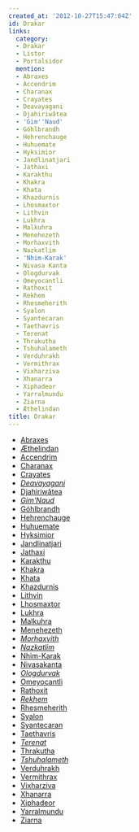 ```yaml
---
created_at: '2012-10-27T15:47:04Z'
id: Drakar
links:
  category:
  - Drakar
  - Listor
  - Portalsidor
  mention:
  - Abraxes
  - Accendrim
  - Charanax
  - Crayates
  - Deavayagani
  - Djahiriwâtea
  - 'Gim''Naud'
  - Góhlbrandh
  - Hehrenchauge
  - Huhuemate
  - Hyksimior
  - Jandlinatjari
  - Jathaxi
  - Karakthu
  - Khakra
  - Khata
  - Khazdurnis
  - Lhosmaxtor
  - Lithvin
  - Lukhra
  - Malkuhra
  - Menehezeth
  - Morhaxvith
  - Nazkatlim
  - 'Nhim-Karak'
  - Nivasa Kanta
  - Ologdurvak
  - Omeyocantli
  - Rathoxit
  - Rekhem
  - Rhesmeherith
  - Syalon
  - Syantecaran
  - Taethavris
  - Terenat
  - Thrakutha
  - Tshuhalameth
  - Verduhrakh
  - Vermithrax
  - Vixharziva
  - Xhanarra
  - Xiphadeor
  - Yarralmundu
  - Ziarna
  - Æthelindan
title: Drakar
---
```


-   [Abraxes]
-   [Æthelindan]
-   [Accendrim]
-   [Charanax]
-   [Crayates]
-   *[Deavayagani]*
-   [Djahiriwâtea]
-   *[Gim'Naud]*
-   [Góhlbrandh]
-   [Hehrenchauge]
-   [Huhuemate]
-   [Hyksimior]
-   [Jandlinatjari]
-   [Jathaxi]
-   [Karakthu]
-   [Khakra]
-   [Khata]
-   [Khazdurnis]
-   [Lithvin]
-   [Lhosmaxtor]
-   [Lukhra]
-   [Malkuhra]
-   [Menehezeth]
-   *[Morhaxvith]*
-   *[Nazkatlim]*
-   [Nhim-Karak]
-   [Nivasakanta]
-   *[Ologdurvak]*
-   [Omeyocantli]
-   [Rathoxit]
-   *[Rekhem]*
-   [Rhesmeherith]
-   [Syalon]
-   [Syantecaran]
-   [Taethavris]
-   *[Terenat]*
-   [Thrakutha]
-   *[Tshuhalameth]*
-   [Verduhrakh]
-   [Vermithrax]
-   [Vixharziva]
-   [Xhanarra]
-   [Xiphadeor]
-   [Yarralmundu]
-   [Ziarna]

  [Abraxes]: Abraxes
  [Æthelindan]: Æthelindan
  [Accendrim]: Accendrim
  [Charanax]: Charanax
  [Crayates]: Crayates
  [Deavayagani]: Deavayagani
  [Djahiriwâtea]: Djahiriwâtea
  [Gim'Naud]: GimNaud
  [Góhlbrandh]: Góhlbrandh
  [Hehrenchauge]: Hehrenchauge
  [Huhuemate]: Huhuemate
  [Hyksimior]: Hyksimior
  [Jandlinatjari]: Jandlinatjari
  [Jathaxi]: Jathaxi
  [Karakthu]: Karakthu
  [Khakra]: Khakra
  [Khata]: Khata
  [Khazdurnis]: Khazdurnis
  [Lithvin]: Lithvin
  [Lhosmaxtor]: Lhosmaxtor
  [Lukhra]: Lukhra
  [Malkuhra]: Malkuhra
  [Menehezeth]: Menehezeth
  [Morhaxvith]: Morhaxvith
  [Nazkatlim]: Nazkatlim
  [Nhim-Karak]: Nhim-Karak
  [Nivasakanta]: Nivasa_Kanta
  [Ologdurvak]: Ologdurvak
  [Omeyocantli]: Omeyocantli
  [Rathoxit]: Rathoxit
  [Rekhem]: Rekhem
  [Rhesmeherith]: Rhesmeherith
  [Syalon]: Syalon
  [Syantecaran]: Syantecaran
  [Taethavris]: Taethavris
  [Terenat]: Terenat
  [Thrakutha]: Thrakutha
  [Tshuhalameth]: Tshuhalameth
  [Verduhrakh]: Verduhrakh
  [Vermithrax]: Vermithrax
  [Vixharziva]: Vixharziva
  [Xhanarra]: Xhanarra
  [Xiphadeor]: Xiphadeor
  [Yarralmundu]: Yarralmundu
  [Ziarna]: Ziarna
